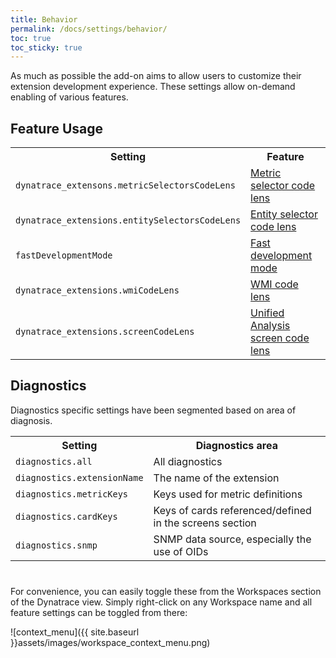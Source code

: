 ```yaml
---
title: Behavior
permalink: /docs/settings/behavior/
toc: true
toc_sticky: true
---
```


As much as possible the add-on aims to allow users to customize their extension development
experience. These settings allow on-demand enabling of various features.

## Feature Usage

<table>
  <tr>
    <th>Setting</th>
    <th>Feature</th>
  </tr>
  <tr>
    <td><code>dynatrace_extensons.metricSelectorsCodeLens</code></td>
    <td><a href="/docs/dev/code-lens/#metric-selector-code-lenses">Metric selector code lens</a></td>
  </tr>
  <tr>
    <td><code>dynatrace_extensions.entitySelectorsCodeLens</code></td>
    <td><a href="/docs/dev/code-lens/#entity-selector-code-lenses">Entity selector code lens</a></td>
  </tr>
  <tr>
    <td><code>fastDevelopmentMode</code></td>
    <td><a href="/docs/dev/fast-development-mode">Fast development mode</a></td>
  </tr>
  <tr>
    <td><code>dynatrace_extensions.wmiCodeLens</code></td>
    <td><a href="/docs/dev/code-lens/#wmi-query-code-lenses">WMI code lens</a></td>
  </tr>
  <tr>
    <td><code>dynatrace_extensions.screenCodeLens</code></td>
    <td><a href="/docs/dev/code-lens/#unified-analysis-screens-code-lenses">Unified Analysis screen code lens</a></td>
  </tr>
</table>

## Diagnostics

Diagnostics specific settings have been segmented based on area of diagnosis.

<table style="margin-bottom: 40px;">
  <tr>
    <th>Setting</th>
    <th>Diagnostics area</th>
  </tr>
  <tr>
    <td><code>diagnostics.all</code></td>
    <td>All diagnostics</td>
  </tr>
  <tr>
    <td><code>diagnostics.extensionName</code></td>
    <td>The name of the extension</td>
  </tr>
  <tr>
    <td><code>diagnostics.metricKeys</code></td>
    <td>Keys used for metric definitions</td>
  </tr>
  <tr>
    <td><code>diagnostics.cardKeys</code></td>
    <td>Keys of cards referenced/defined in the screens section</td>
  </tr>
  <tr>
    <td><code>diagnostics.snmp</code></td>
    <td>SNMP data source, especially the use of OIDs</td>
  </tr>
</table>

For convenience, you can easily toggle these from the Workspaces section of the Dynatrace view.
Simply right-click on any Workspace name and all feature settings can be toggled from there:

![context_menu]({{ site.baseurl }}assets/images/workspace_context_menu.png)
